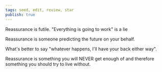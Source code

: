 ```yaml
---
tags: seed, edit, review, star
publish: true
---
```

Reassurance is futile.
"Everything is going to work" is a lie

Reassurance is someone predicting the future on your behalf.

What's better to say "whatever happens, I'll have your back either way".

Reassurance is something you will NEVER get enough of and therefore something you should try to live without.

